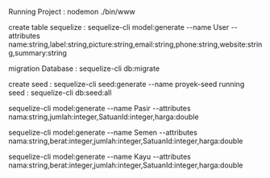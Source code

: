 Running Project : nodemon ./bin/www

create table sequelize : sequelize-cli model:generate --name User --attributes name:string,label:string,picture:string,email:string,phone:string,website:string,summary:string

migration Database : sequelize-cli db:migrate



create seed : sequelize-cli seed:generate --name proyek-seed
running seed : sequelize-cli db:seed:all

<!-- <div class="form-group">
            <label>Satuan</label>
            <select required id="satuan" name="satuan" class="form-control">
              <option value="">--- Pilih Satuan Barang ---</option>
              <% for (let i = 0; i < satuan.length; i++ ) { %>
              <option value="<%= satuan[i].id %>"><%= satuan[i].nama_satuan %></option>
              <% } %>
            </select>
          </div> -->

sequelize-cli model:generate --name Pasir --attributes nama:string,jumlah:integer,SatuanId:integer,harga:double

sequelize-cli model:generate --name Semen --attributes nama:string,berat:integer,jumlah:integer,SatuanId:integer,harga:double

sequelize-cli model:generate --name Kayu --attributes nama:string,berat:integer,jumlah:integer,SatuanId:integer,harga:double

